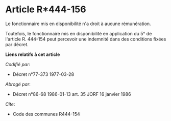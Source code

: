 # Article R*444-156

Le fonctionnaire mis en disponibilité n'a droit à aucune rémunération.

Toutefois, le fonctionnaire mis en disponibilité en application du 5° de l'article R. 444-154 peut percevoir une indemnité
dans des conditions fixées par décret.

**Liens relatifs à cet article**

_Codifié par_:

  - Décret n°77-373 1977-03-28

_Abrogé par_:

  - Décret n°86-68 1986-01-13 art. 35 JORF 16 janvier 1986

_Cite_:

  - Code des communes R444-154
